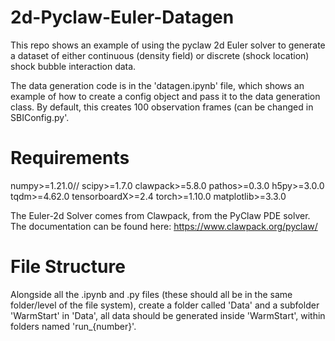 # 2d-Pyclaw-Euler-Datagen
This repo shows an example of using the pyclaw 2d Euler solver to generate a dataset of either continuous (density field) or discrete (shock location) shock bubble interaction data.

The data generation code is in the 'datagen.ipynb' file, which shows an example of how to create a config object and pass it to the data generation class. By default, this creates 100 observation frames (can be changed in SBIConfig.py'. 

# Requirements
numpy>=1.21.0//
scipy>=1.7.0
clawpack>=5.8.0
pathos>=0.3.0
h5py>=3.0.0
tqdm>=4.62.0
tensorboardX>=2.4
torch>=1.10.0
matplotlib>=3.3.0

The Euler-2d Solver comes from Clawpack, from the PyClaw PDE solver. The documentation can be found here: https://www.clawpack.org/pyclaw/

# File Structure
Alongside all the .ipynb and .py files (these should all be in the same folder/level of the file system), create a folder called 'Data' and a subfolder 'WarmStart' in 'Data', all data should be generated inside 'WarmStart', within folders named 'run_{number}'.
